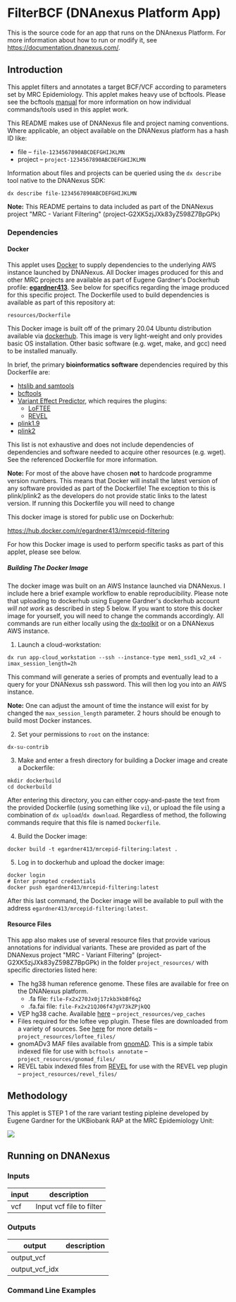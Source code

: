 <!-- dx-header -->
# FilterBCF (DNAnexus Platform App)

This is the source code for an app that runs on the DNAnexus Platform.
For more information about how to run or modify it, see
https://documentation.dnanexus.com/.

## Introduction

This applet filters and annotates a target BCF/VCF according to parameters set by MRC Epidemiology.
This applet makes heavy use of bcftools. Please see the bcftools [manual](https://samtools.github.io/bcftools/bcftools.html)
for more information on how individual commands/tools used in this applet work.

This README makes use of DNANexus file and project naming conventions. Where applicable, an object available on the DNANexus 
platform has a hash ID like:

* file – `file-1234567890ABCDEFGHIJKLMN`
* project – `project-1234567890ABCDEFGHIJKLMN`

Information about files and projects can be queried using the `dx describe` tool native to the DNANexus SDK:

```commandline
dx describe file-1234567890ABCDEFGHIJKLMN
```

**Note:** This README pertains to data included as part of the DNANexus project "MRC - Variant Filtering" (project-G2XK5zjJXk83yZ598Z7BpGPk)
          
### Dependencies

#### Docker

This applet uses [Docker](https://www.docker.com/) to supply dependencies to the underlying AWS instance
launched by DNANexus. All Docker images produced for this and other MRC projects are available as part of Eugene Gardner's 
Dockerhub profile: **[egardner413](https://hub.docker.com/u/egardner413)**. See below for specifics regarding the image 
produced for this specific project. The Dockerfile used to build dependencies is available as part of this repository at:

`resources/Dockerfile`

This Docker image is built off of the primary 20.04 Ubuntu distribution available via [dockerhub](https://hub.docker.com/layers/ubuntu/library/ubuntu/20.04/images/sha256-644e9b64bee38964c4d39b8f9f241b894c00d71a932b5a20e1e8ee8e06ca0fbd?context=explore).
This image is very light-weight and only provides basic OS installation. Other basic software (e.g. wget, make, and gcc) need
to be installed manually.

In brief, the primary **bioinformatics software** dependencies required by this Dockerfile are:

* [htslib and samtools](http://www.htslib.org/)
* [bcftools](https://samtools.github.io/bcftools/bcftools.html)
* [Variant Effect Predictor](https://www.ensembl.org/info/docs/tools/vep/index.html), which requires the plugins:
    * [LoFTEE](https://github.com/konradjk/loftee)
    * [REVEL](https://github.com/Ensembl/VEP_plugins/blob/release/104/REVEL.pm)
* [plink1.9](https://www.cog-genomics.org/plink2)
* [plink2](https://www.cog-genomics.org/plink/2.0/)

This list is not exhaustive and does not include dependencies of dependencies and software needed
to acquire other resources (e.g. wget). See the referenced Dockerfile for more information. 

**Note:** For most of the above have chosen **not** to hardcode programme version numbers. This means that Docker will install the latest 
version of any software provided as part of the Dockerfile! The exception to this is plink/plink2 as the developers do not provide static links to
the latest version. If running this Dockerfile you will need to change  

This docker image is stored for public use on Dockerhub:

https://hub.docker.com/r/egardner413/mrcepid-filtering

For how this Docker image is used to perform specific tasks as part of this applet, please see below.

##### Building The Docker Image

The docker image was built on an AWS Instance launched via DNANexus. I include here a brief example workflow to enable reproducibility.
Please note that uploading to dockerhub using Eugene Gardner's dockerhub account *will not work* as described in step 5 below.
If you want to store this docker image for yourself, you will need to change the commands accordingly.
All commands are run either locally using the [dx-toolkit](https://documentation.dnanexus.com/downloads) or on a DNANexus AWS instance. 

1. Launch a cloud-workstation:

```commandline
dx run app-cloud_workstation --ssh --instance-type mem1_ssd1_v2_x4 -imax_session_length=2h
```

This command will generate a series of prompts and eventually lead to a query for your DNANexus ssh password. This will then
log you into an AWS instance.

**Note:** One can adjust the amount of time the instance will exist for by changed the `max_session_length`
parameter. 2 hours should be enough to build most Docker instances.

2. Set your permissions to `root` on the instance:

```commandline
dx-su-contrib
```

3. Make and enter a fresh directory for building a Docker image and create a Dockerfile:

```commandline
mkdir dockerbuild
cd dockerbuild
```

After entering this directory, you can either copy-and-paste the text from the provided Dockerfile (using something like 
`vi`), or upload the file using a combination of `dx upload`/`dx download`. Regardless of method, the following commands
require that this file is named `Dockerfile`.

4. Build the Docker image:

```commandline
docker build -t egardner413/mrcepid-filtering:latest .
```

5. Log in to dockerhub and upload the docker image:

```commandline
docker login
# Enter prompted credentials
docker push egardner413/mrcepid-filtering:latest
```

After this last command, the Docker image will be available to pull with the address `egardner413/mrcepid-filtering:latest`.

#### Resource Files

This app also makes use of several resource files that provide various annotations for individual variants. These are 
provided as part of the DNANexus project "MRC - Variant Filtering" (project-G2XK5zjJXk83yZ598Z7BpGPk) in the folder `project_resources/`
with specific directories listed here:

* The hg38 human reference genome. These files are available for free on the DNANexus platform.
    * .fa file: `file-Fx2x270Jx0j17zkb3kbBf6q2`
    * .fa.fai file: `file-Fx2x21QJ06f47gV73kZPjkQQ`
* VEP hg38 cache. Available [here](http://ftp.ensembl.org/pub/release-104/variation/indexed_vep_cache/) – `project_resources/vep_caches`
* Files required for the loftee vep plugin. These files are downloaded from a variety of sources. See [here](https://github.com/konradjk/loftee/tree/grch38) for more details – `project_resources/loftee_files/`
* gnomADv3 MAF files available from [gnomAD](https://gnomad.broadinstitute.org/downloads). This is a simple tabix indexed file for use with `bcftools annotate`  – `project_resources/gnomad_files/`
* REVEL tabix indexed files from [REVEL](https://sites.google.com/site/revelgenomics/downloads) for use with the REVEL vep plugin – `project_resources/revel_files/`

## Methodology

This applet is STEP 1 of the rare variant testing pipleine developed by Eugene Gardner for the UKBiobank RAP at the MRC
Epidemiology Unit:

![](https://github.com/MRCEpid-DNANexus/mrcepid-filterbcf/tree/main/resources/RAPPipeline.png)



## Running on DNANexus

### Inputs

|input|description|
|---|---|
|vcf|Input vcf file to filter|

### Outputs

|output|description|
|------|-----------|
|output_vcf|           |
|output_vcf_idx|           |


### Command Line Examples
